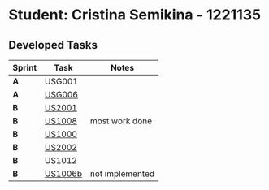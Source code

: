 # Student: Cristina Semikina - 1221135

## Developed Tasks

| Sprint | Task     | Notes |
|--------|--------------------|---------------|
| **A**  | USG001 ||
| **A**  | [USG006](../SprintA/us_g006/readme.md) ||
| **B**  | [US2001](../SprintB/us_2001/readme.md) ||
| **B**  | [US1008](../SprintB/us_1008/readme.md) | most work done |
| **B**  | [US1000](../SprintB/us_1000/readme.md) ||
| **B**  | [US2002](../SprintB/us_2002/readme.md)  ||
| **B**  | US1012 |
| **B**  | [US1006b](../SprintB/us_1006b/readme.md) | not implemented |
